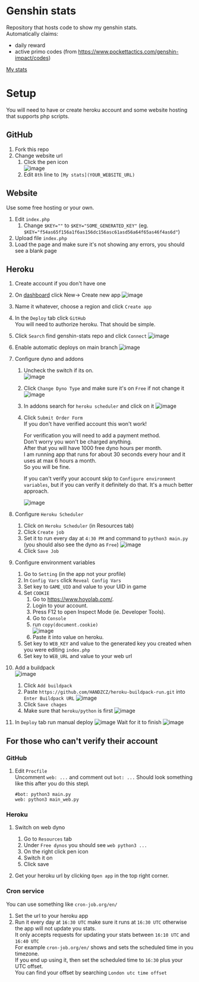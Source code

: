 # Genshin stats

Repository that hosts code to show my genshin stats.\
Automatically claims:
- daily reward
- active primo codes (from <https://www.pockettactics.com/genshin-impact/codes>)

[My stats](http://tehrzky.ezyro.com/)

# Setup

You will need to have or create heroku account and some website hosting that supports php scripts.

## GitHub

1. Fork this repo
1. Change website url
   1. Click the pen icon\
      ![image](https://user-images.githubusercontent.com/35496843/178002976-8c978699-cd1c-43cc-be9a-da098d516972.png)
   1. Edit ``8th`` line to ``[My stats](YOUR_WEBSITE_URL)`` 

## Website

Use some free hosting or your own.

1. Edit ``index.php``
   1. Change ``$KEY=""`` to ``$KEY="SOME_GENERATED_KEY"`` (eg. ``$KEY="f54as65f156a1f6as156dc156asc61asd56a64f65as46f4as6d"``)
1. Upload file ``index.php``
1. Load the page and make sure it's not showing any errors, you should see a blank page

## Heroku

1. Create account if you don't have one
1. On [dashboard](https://dashboard.heroku.com/apps) click New-> Create new app
   ![image](https://user-images.githubusercontent.com/35496843/177956811-e6e5d30c-063c-47a4-b260-21bcd8213391.png)
1. Name it whatever, choose a region and click ``Create app``
1. In the ``Deploy`` tab click ``GitHub``\
   You will need to authorize heroku. That should be simple.
1. Click ``Search`` find genshin-stats repo and click ``Connect``
   ![image](https://user-images.githubusercontent.com/35496843/177958036-5a40ac57-d645-45b7-8ab2-aa686b0fe527.png)
1. Enable automatic deploys on main branch
   ![image](https://user-images.githubusercontent.com/35496843/177958451-9be0610b-af35-405b-8bcf-04699d781605.png)
1. Configure dyno and addons
   1. Uncheck the switch if its on.\
      ![image](https://user-images.githubusercontent.com/35496843/177959514-1372396d-c25e-46a7-927a-9b24cb65135e.png)
   1. Click ``Change Dyno Type`` and make sure it's on ``Free`` if not change it
      ![image](https://user-images.githubusercontent.com/35496843/177960179-dd808431-031d-4666-88f0-bb3bb4cfb15c.png)
   1. In addons search for ``heroku scheduler`` and click on it
      ![image](https://user-images.githubusercontent.com/35496843/177960454-83f896ec-96c5-4e3d-84e2-bd8399b88f07.png)
   1. Click ``Submit Order Form``\
      If you don't have verified account this won't work!

      For verification you will need to add a payment method.\
      Don't worry you won't be charged anything.\
      After that you will have 1000 free dyno hours per month.\
      I am running app that runs for about 30 seconds every hour and it uses at max 6 hours a month.\
      So you will be fine.

      If you can't verify your account skip to ``Configure environment variables``, but if you can verify it definitely do that. It's a much better approach.

      ![image](https://user-images.githubusercontent.com/35496843/177961065-fd1cc737-68aa-4be9-88be-0af61ad89d5b.png)
1. Configure ``Heroku Scheduler``
   1. Click on ``Heroku Scheduler`` (in Resources tab)
   1. Click ``Create job``
   1. Set it to run every day at ``4:30 PM`` and command to ``python3 main.py`` (you should also see the dyno as ``Free``)
   ![image](https://user-images.githubusercontent.com/35496843/177962000-db2e6a90-b20f-424c-8f50-d3d772de6a2d.png)
   1. Click ``Save Job``
1. Configure environment variables
   1. Go to ``Setting`` (in the app not your profile)
   1. In ``Config Vars`` click ``Reveal Config Vars``
   1. Set key to ``GAME_UID`` and value to your UID in game
   1. Set ``COOKIE``
      1. Go to <https://www.hoyolab.com/>.
      1. Login to your account.
      1. Press F12 to open Inspect Mode (ie. Developer Tools).
      1. Go to ``Console``
      1. run ``copy(document.cookie)``\
         ![image](https://user-images.githubusercontent.com/35496843/177964372-27a455e8-d7e5-4fb7-bd40-c91b657dc538.png)
      1. Paste it into value on heroku.
   1. Set key to ``WEB_KEY`` and value to the generated key you created when you were editing ``index.php``
   1. Set key to ``WEB_URL`` and value to your web url
1. Add a buildpack\
      ![image](https://user-images.githubusercontent.com/35496843/178105612-9c18a2a1-b4af-4828-a677-e72aa882fc02.png)
   1. Click ``Add buildpack``
   1. Paste ``https://github.com/HANDZCZ/heroku-buildpack-run.git`` into ``Enter Buildpack URL``
      ![image](https://user-images.githubusercontent.com/35496843/178105733-0132fb31-5675-425d-939f-81bbfa2fcdb3.png)
   1. Click ``Save chages``
   1. Make sure that ``heroku/python`` is first
      ![image](https://user-images.githubusercontent.com/35496843/178105838-150a4a80-102e-4038-a1d0-156be061c8bd.png)

1. In ``Deploy`` tab run manual deploy
   ![image](https://user-images.githubusercontent.com/35496843/177958719-bb6d437e-23d4-4c31-a814-c2ef3000e4ca.png)
   Wait for it to finish
   ![image](https://user-images.githubusercontent.com/35496843/177959041-54fdca93-8e4d-42bf-9bf6-3d9379d231c5.png)

## For those who can't verify their account

### GitHub

1. Edit ``Procfile``\
   Uncomment ``web: ...`` and comment out ``bot: ...``
   Should look something like this after you do this step\
   ```Procfile
   #bot: python3 main.py
   web: python3 main_web.py
   ```

### Heroku

1. Switch on web dyno
   1. Go to ``Resources`` tab
   1. Under ``Free dynos`` you should see ``web python3 ...``
   1. On the right click pen icon
   1. Switch it on
   1. Click save

1. Get your heroku url by clicking ``Open app`` in the top right corner.

### Cron service

You can use something like ``cron-job.org/en/``

1. Set the url to your heroku app
1. Run it every day at ``16:30 UTC`` make sure it runs at ``16:30 UTC`` otherwise the app will not update you stats.\
   It only accepts requests for updating your stats between ``16:10 UTC`` and ``16:40 UTC``\
   For example ``cron-job.org/en/`` shows and sets the scheduled time in you timezone.\
   If you end up using it, then set the scheduled time to ``16:30`` plus your UTC offset.\
   You can find your offset by searching ``London utc time offset``

